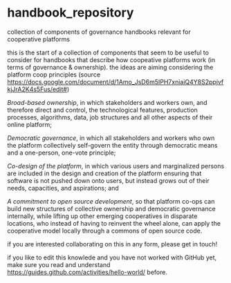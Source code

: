 # handbook_repository
collection of components of governance handbooks relevant for cooperative platforms


this is the start of a collection of components that seem to be useful to consider for  handbooks that describe how coopeative platforms work (in terms of governance & ownership). the ideas are aiming considering the platform coop principles (source https://docs.google.com/document/d/1Amo_JsD6m5IPH7xniaiQ4Y8S2ppjvfkjJrA2K4s5Fus/edit#)

*Broad-based ownership*, in which stakeholders and workers own, and therefore direct and control, the technological features, production processes, algorithms, data, job structures and all other aspects of their online platform; 

*Democratic governance*, in which all stakeholders and workers who own the platform collectively self-govern the entity through democratic means and a one-person, one-vote principle; 

*Co-design of the platform*, in which various users and marginalized persons are included in the design and creation of the platform ensuring that software is not pushed down onto users, but instead grows out of their needs, capacities, and aspirations; and

*A commitment to open source development*, so that platform co-ops can build new structures of collective ownership and democratic governance internally, while lifting up other emerging cooperatives in disparate locations, who instead of having to reinvent the wheel alone, can apply the cooperative model locally through a commons of open source code.


if you are interested collaborating on this in any form, please get in touch!

if you like to edit this knowlede and you have not worked with GitHub yet, make sure you read and understand https://guides.github.com/activities/hello-world/ before.

